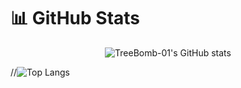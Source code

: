 # 📊 GitHub Stats

<div align="center">

![TreeBomb-01's GitHub stats](https://github-readme-stats.vercel.app/api?username=TreeBomb-01&show_icons=true&include_orgs=true&theme=radical)


</div>

//![Top Langs](https://github-readme-stats.vercel.app/api/top-langs/?username=TreeBomb-01&layout=compact&theme=radical)

